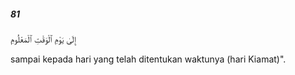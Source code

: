 ##### 81

<span class="ayah">إِلَىٰ يَوْمِ ٱلْوَقْتِ ٱلْمَعْلُومِ</span>

<span class="ayah_translation">sampai kepada hari yang telah ditentukan waktunya (hari Kiamat)".</span>
